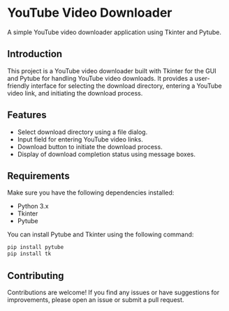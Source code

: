 # YouTube Video Downloader

A simple YouTube video downloader application using Tkinter and Pytube.

## Introduction

This project is a YouTube video downloader built with Tkinter for the GUI and Pytube for handling YouTube video downloads. It provides a user-friendly interface for selecting the download directory, entering a YouTube video link, and initiating the download process.

## Features

- Select download directory using a file dialog.
- Input field for entering YouTube video links.
- Download button to initiate the download process.
- Display of download completion status using message boxes.

## Requirements

Make sure you have the following dependencies installed:

- Python 3.x
- Tkinter
- Pytube

You can install Pytube and Tkinter using the following command:

```bash
pip install pytube
pip install tk
```

## Contributing
Contributions are welcome! If you find any issues or have suggestions for improvements, please open an issue or submit a pull request.
